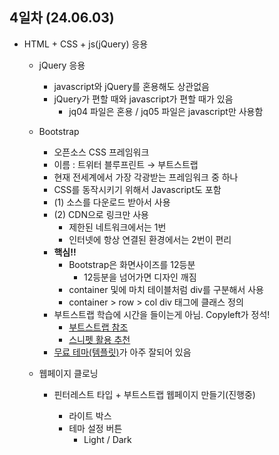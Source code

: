 ## 4일차 (24.06.03)
- HTML + CSS + js(jQuery) 응용
    - jQuery 응용
        - javascript와 jQuery를 혼용해도 상관없음
        - jQuery가 편할 때와 javascript가 편할 때가 있음
            - jq04 파일은 혼용 / jq05 파일은 javascript만 사용함 
    - Bootstrap
        - 오픈소스 CSS 프레임워크
        - 이름 : 트위터 블루프린트 &rarr; 부트스트랩
        - 현재 전세계에서 가장 각광받는 프레임워크 중 하나
        - CSS를 동작시키기 위해서 Javascript도 포함
        - (1) 소스를 다운로드 받아서 사용
        - (2) CDN으로 링크만 사용
            - 제한된 네트워크에서는 1번
            - 인터넷에 항상 연결된 환경에서는 2번이 편리
        - **핵심!!**
            - Bootstrap은 화면사이즈를 12등분
                - 12등분을 넘어가면 디자인 깨짐
            - container 및에 마치 테이블처럼 div를 구분해서 사용
            - container > row > col div 태그에 클래스 정의
        - 부트스트랩 학습에 시간을 들이는게 아님. Copyleft가 정석!
            - [부트스트랩 참조](https://getbootstrap.com/docs/5.3/getting-started/introduction/)
            - [스니펫 활용 추천](https://getbootstrap.com/docs/5.3/examples/)
        - [무료 테마(템플릿)](https://startbootstrap.com/)가 아주 잘되어 있음
    
    - 웹페이지 클로닝
        - 핀터레스트 타입 + 부트스트랩 웹페이지 만들기(진행중)
            - 라이트 박스
            - 테마 설정 버튼
                - Light / Dark
        
            <!-- ![핀터레스트 클로닝](https://raw.githubusercontent.com/HyungJuu/basic-aspnet-2024/main/images/html006.png) -->